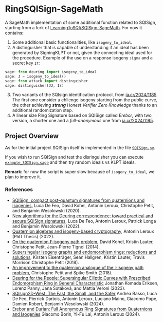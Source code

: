 # RingSQISign-SageMath

A SageMath implementation of some additional function related to SQISign, starting from a fork of [LearningToSQI/SQISign-SageMath](https://github.com/LearningToSQI/SQISign-SageMath).
For now it contains:
1. Some additional basic functionalities, like `isogeny_to_ideal`. 
2. A distinguisher that is capable of understanding if an ideal has been generated by SigningKLPT or not, given the connecting ideal used for the procedure. Example of the use on a response isogeny `sigma` and a secret key `Iτ`:

```python
sage: from deuring import isogeny_to_ideal
sage: J = isogeny_to_ideal()
sage: from attack import distinguisher
sage: distinguisher(JJ, Iτ)
```
3. Two variants of the SQIsign identification protocol, from [ia.cr/2024/1185](https://eprint.iacr.org/2024/1185). The first one consider a chllenge isogeny starting from the public curve, the other achieving 
***strong** Honest Verifier Zero Knowledge* 
thanks to an additional randomization step.
4. A linear size Ring Signature based on SQISign called *Erebor*, with two version, a shorter one and a *full-anonymous* one from [ia.cr/2024/1185](https://eprint.iacr.org/2024/1185).

## Project Overview

As for the initial project SQISign itself is implemented in the file [`SQISign.py`](SQISign.py).

If you wish to run SQISign and test the disringuisher you can execute [`example_SQISign.sage`](example_SQISign.sage) and then try random ideals vs KLPT ideals.

**Remark**: for now the script is super slow because of `isogeny_to_ideal`, we plan to improve it.




### References

- [SQISign: compact post-quantum signatures from quaternions and isogenies](https://eprint.iacr.org/2020/1240), Luca De Feo, David Kohel, Antonin Leroux, Christophe Petit, and Benjamin Wesolowski (2020).
- [New algorithms for the Deuring correspondence: toward practical and secure SQISign signatures](https://eprint.iacr.org/2022/234), Luca De Feo, Antonin Leroux, Patrick Longa and Benjamin Wesolowski (2022).
- [Quaternion algebras and isogeny-based cryptography](https://www.lix.polytechnique.fr/Labo/Antonin.LEROUX/manuscrit_these.pdf), Antonin Leroux (PhD Thesis) (2022).
- [On the quaternion $\ell$-isogeny path problem](https://arxiv.org/abs/1406.0981), David Kohel, Kristin Lauter, Christophe Petit, Jean-Pierre Tignol (2014).
- [Supersingular isogeny graphs and endomorphism rings: reductions and solutions](https://eprint.iacr.org/2018/371), Kirsten Eisenträger, Sean Hallgren, Kristin Lauter, Travis Morrison Christophe Petit (2018).
- [An improvement to the quaternion analogue of the l-isogeny path problem](https://crypto.iacr.org/2018/affevents/mathcrypt/page.html), Christophe Petit and Spike Smith (2018).
- [Deuring for the People: Supersingular Elliptic Curves with Prescribed Endomorphism Ring in General Characteristic](https://ia.cr/2023/106) Jonathan Komada Eriksen, Lorenz Panny, Jana Sotáková, and Mattia Veroni (2023).
- [SQIsign2D-West: The Fast, the Small, and the Safer](https://eprint.iacr.org/2024/760) Andrea Basso, Luca De Feo, Pierrick Dartois, Antonin Leroux, Luciano Maino, Giacomo Pope, Damien Robert, Benjamin Wesolowski (2024).
- [Erebor and Durian: Full Anonymous Ring Signatures from Quaternions and Isogenies](https://eprint.iacr.org/2024/1185) Giacomo Borin, Yi-Fu Lai, Antonin Leroux (2024).
